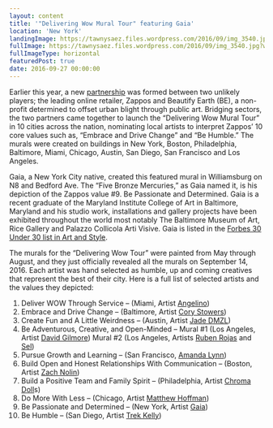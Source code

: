 ```yaml
---
layout: content
title: '"Delivering Wow Mural Tour" featuring Gaia'
location: 'New York'
landingImage: https://tawnysaez.files.wordpress.com/2016/09/img_3540.jpg?w=500&h=500&crop=1
fullImage: https://tawnysaez.files.wordpress.com/2016/09/img_3540.jpg?w=1000
fullImageType: horizontal
featuredPost: true
date: 2016-09-27 00:00:00
---
```

Earlier this year, a new <a href="http://www.businesswire.com/news/home/20160915005600/en/Non-Profit-Beautify-Earth-Zappos.com-Team-10-city-Mural" target="_blank">partnership</a> was formed between two unlikely players; the leading online retailer, Zappos and Beautify Earth (BE), a non-profit determined to offset urban blight through public art. Bridging sectors, the two partners came together to launch the “Delivering Wow Mural Tour” in 10 cities across the nation, nominating local artists to interpret Zappos’ 10 core values such as, “Embrace and Drive Change” and “Be Humble.” The murals were created on buildings in New York, Boston, Philadelphia, Baltimore, Miami, Chicago, Austin, San Diego, San Francisco and Los Angeles.

Gaia, a New York City native, created this featured mural in Williamsburg on N8 and Bedford Ave. The “Five Bronze Mercuries,” as Gaia named it, is his depiction of the Zappos value #9. Be Passionate and Determined. Gaia is a recent graduate of the Maryland Institute College of Art in Baltimore, Maryland and his studio work, installations and gallery projects have been exhibited throughout the world most notably The Baltimore Museum of Art, Rice Gallery and Palazzo Collicola Arti Visive. Gaia is listed in the <a href="http://www.forbes.com/pictures/mkl45ehmdj/gaia-26/" target="_blank">Forbes 30 Under 30 list in Art and Style</a>.

The murals for the “Delivering Wow Tour” were painted from May through August, and they just officially revealed all the murals on September 14, 2016. Each artist was hand selected as humble, up and coming creatives that represent the best of their city. Here is a full list of selected artists and the values they depicted:

1. Deliver WOW Through Service – (Miami, Artist <a href="https://www.instagram.com/angelinostyle/" target="_blank">Angelino</a>)
2. Embrace and Drive Change – (Baltimore, Artist <a href="https://www.instagram.com/rockcreeklee/" target="_blank">Cory Stowers</a>)
3. Create Fun and A Little Weirdness – (Austin, Artist <a href="https://www.instagram.com/thedmzl/" target="_blank">Jade DMZL</a>)
4. Be Adventurous, Creative, and Open-Minded – Mural #1 (Los Angeles, Artist <a href="https://www.instagram.com/davidgilmore/" target="_blank">David Gilmore</a>) Mural #2 (Los Angeles, Artists <a href="http://www.rubenrojas.com/" target="_blank">Ruben Rojas</a> and <a href="http://www.punkrockzen.com/" target="_blank">Sel</a>)
5. Pursue Growth and Learning – (San Francisco, <a href="https://www.instagram.com/alynnpaint/" target="_blank">Amanda Lynn</a>)
6. Build Open and Honest Relationships With Communication – (Boston, Artist <a href="https://www.instagram.com/zacharynolin/" target="_blank">Zach Nolin</a>)
7. Build a Positive Team and Family Spirit – (Philadelphia, Artist <a href="https://www.instagram.com/chromadolls/" target="_blank">Chroma Doll</a>s)
8. Do More With Less – (Chicago, Artist <a href="https://www.instagram.com/heyitsmatthew/" target="_blank">Matthew Hoffman</a>)
9. Be Passionate and Determined – (New York, Artist <a href="https://www.instagram.com/gaiastreetart/" target="_blank">Gaia</a>)
10. Be Humble – (San Diego, Artist <a href="https://www.instagram.com/trekthunderkelly/" target="_blank">Trek Kelly</a>)
